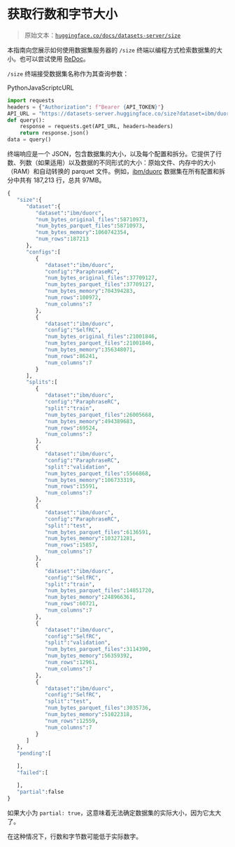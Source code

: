 # 获取行数和字节大小

> 原始文本：[`huggingface.co/docs/datasets-server/size`](https://huggingface.co/docs/datasets-server/size)

本指南向您展示如何使用数据集服务器的 `/size` 终端以编程方式检索数据集的大小。也可以尝试使用 [ReDoc](https://redocly.github.io/redoc/?url=https://datasets-server.huggingface.co/openapi.json#operation/getSize)。

`/size` 终端接受数据集名称作为其查询参数：

PythonJavaScriptcURL

```py
import requests
headers = {"Authorization": f"Bearer {API_TOKEN}"}
API_URL = "https://datasets-server.huggingface.co/size?dataset=ibm/duorc"
def query():
    response = requests.get(API_URL, headers=headers)
    return response.json()
data = query()
```

终端响应是一个 JSON，包含数据集的大小，以及每个配置和拆分。它提供了行数、列数（如果适用）以及数据的不同形式的大小：原始文件、内存中的大小（RAM）和自动转换的 parquet 文件。例如，[ibm/duorc](https://huggingface.co/datasets/ibm/duorc) 数据集在所有配置和拆分中共有 187,213 行，总共 97MB。

```py
{
   "size":{
      "dataset":{
         "dataset":"ibm/duorc",
         "num_bytes_original_files":58710973,
         "num_bytes_parquet_files":58710973,
         "num_bytes_memory":1060742354,
         "num_rows":187213
      },
      "configs":[
         {
            "dataset":"ibm/duorc",
            "config":"ParaphraseRC",
            "num_bytes_original_files":37709127,
            "num_bytes_parquet_files":37709127,
            "num_bytes_memory":704394283,
            "num_rows":100972,
            "num_columns":7
         },
         {
            "dataset":"ibm/duorc",
            "config":"SelfRC",
            "num_bytes_original_files":21001846,
            "num_bytes_parquet_files":21001846,
            "num_bytes_memory":356348071,
            "num_rows":86241,
            "num_columns":7
         }
      ],
      "splits":[
         {
            "dataset":"ibm/duorc",
            "config":"ParaphraseRC",
            "split":"train",
            "num_bytes_parquet_files":26005668,
            "num_bytes_memory":494389683,
            "num_rows":69524,
            "num_columns":7
         },
         {
            "dataset":"ibm/duorc",
            "config":"ParaphraseRC",
            "split":"validation",
            "num_bytes_parquet_files":5566868,
            "num_bytes_memory":106733319,
            "num_rows":15591,
            "num_columns":7
         },
         {
            "dataset":"ibm/duorc",
            "config":"ParaphraseRC",
            "split":"test",
            "num_bytes_parquet_files":6136591,
            "num_bytes_memory":103271281,
            "num_rows":15857,
            "num_columns":7
         },
         {
            "dataset":"ibm/duorc",
            "config":"SelfRC",
            "split":"train",
            "num_bytes_parquet_files":14851720,
            "num_bytes_memory":248966361,
            "num_rows":60721,
            "num_columns":7
         },
         {
            "dataset":"ibm/duorc",
            "config":"SelfRC",
            "split":"validation",
            "num_bytes_parquet_files":3114390,
            "num_bytes_memory":56359392,
            "num_rows":12961,
            "num_columns":7
         },
         {
            "dataset":"ibm/duorc",
            "config":"SelfRC",
            "split":"test",
            "num_bytes_parquet_files":3035736,
            "num_bytes_memory":51022318,
            "num_rows":12559,
            "num_columns":7
         }
      ]
   },
   "pending":[

   ],
   "failed":[

   ],
   "partial":false
}
```

如果大小为 `partial: true`，这意味着无法确定数据集的实际大小，因为它太大了。

在这种情况下，行数和字节数可能低于实际数字。

